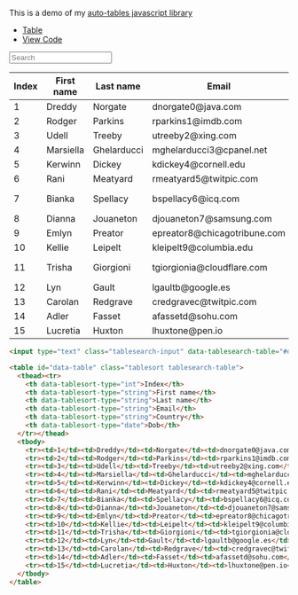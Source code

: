 

This is a demo of my [auto-tables javascript library](https://github.com/rrickgauer/auto-tables)


<div class="container">

<ul class="nav nav-pills justify-content-center" id="project-pills-tab" role="tablist">
  <li class="nav-item">
    <a class="nav-link active" id="pills-home-tab" data-toggle="pill" href="#table-display" role="tab">Table</a>
  </li>
  <li class="nav-item">
    <a class="nav-link" id="pills-profile-tab" data-toggle="pill" href="#table-code" role="tab">View Code</a>
  </li>
</ul>


<div class="tab-content" id="pills-tabContent">

<!-- rendered html goes here -->
<div class="tab-pane fade show active" id="table-display" role="tabpanel">

<input type="text" class="form-control mb-3 tablesearch-input" data-tablesearch-table="#data-table"  placeholder="Search">


<div class="table-responsive">

<table id="data-table" class="table table-sm tablesort tablesearch-table">
  <thead><tr>
    <th data-tablesort-type="int">Index</th>
    <th data-tablesort-type="string">First name</th>
    <th data-tablesort-type="string">Last name</th>
    <th data-tablesort-type="string">Email</th>
    <th data-tablesort-type="string">Country</th>
    <th data-tablesort-type="date">Dob</th>
  </tr></thead>
  <tbody>
    <tr><td>1</td><td>Dreddy</td><td>Norgate</td><td>dnorgate0@java.com</td><td>Indonesia</td><td data-tablesort-value="19560309">03/09/1956</td></tr>
    <tr><td>2</td><td>Rodger</td><td>Parkins</td><td>rparkins1@imdb.com</td><td>Brazil</td><td data-tablesort-value="18810225">02/25/1881</td></tr>
    <tr><td>3</td><td>Udell</td><td>Treeby</td><td>utreeby2@xing.com</td><td>Bolivia</td><td data-tablesort-value="19690125">01/25/1969</td></tr>
    <tr><td>4</td><td>Marsiella</td><td>Ghelarducci</td><td>mghelarducci3@cpanel.net</td><td>Japan</td><td data-tablesort-value="19761016">10/16/1976</td></tr>
    <tr><td>5</td><td>Kerwinn</td><td>Dickey</td><td>kdickey4@cornell.edu</td><td>Thailand</td><td data-tablesort-value="19821004">10/04/1982</td></tr>
    <tr><td>6</td><td>Rani</td><td>Meatyard</td><td>rmeatyard5@twitpic.com</td><td>China</td><td data-tablesort-value="18980910">09/10/1898</td></tr>
    <tr><td>7</td><td>Bianka</td><td>Spellacy</td><td>bspellacy6@icq.com</td><td>United States</td><td data-tablesort-value="19120828">08/28/1912</td></tr>
    <tr><td>8</td><td>Dianna</td><td>Jouaneton</td><td>djouaneton7@samsung.com</td><td>Montenegro</td><td data-tablesort-value="19151204">12/04/1915</td></tr>
    <tr><td>9</td><td>Emlyn</td><td>Preator</td><td>epreator8@chicagotribune.com</td><td>Indonesia</td><td data-tablesort-value="19540313">03/13/1954</td></tr>
    <tr><td>10</td><td>Kellie</td><td>Leipelt</td><td>kleipelt9@columbia.edu</td><td>China</td><td data-tablesort-value="19761203">12/03/1976</td></tr>
    <tr><td>11</td><td>Trisha</td><td>Giorgioni</td><td>tgiorgionia@cloudflare.com</td><td>Bosnia and Herzegovina</td><td data-tablesort-value="19610730">07/30/1961</td></tr>
    <tr><td>12</td><td>Lyn</td><td>Gault</td><td>lgaultb@google.es</td><td>Portugal</td><td data-tablesort-value="19710320">03/20/1971</td></tr>
    <tr><td>13</td><td>Carolan</td><td>Redgrave</td><td>credgravec@twitpic.com</td><td>Argentina</td><td data-tablesort-value="19310912">09/12/1931</td></tr>
    <tr><td>14</td><td>Adler</td><td>Fasset</td><td>afassetd@sohu.com</td><td>Albania</td><td data-tablesort-value="19610515">05/15/1961</td></tr>
    <tr><td>15</td><td>Lucretia</td><td>Huxton</td><td>lhuxtone@pen.io</td><td>Colombia</td><td data-tablesort-value="18961117">11/17/1896</td></tr>
  </tbody>
</table>

</div>


</div>


<!-- code goes here -->
<div class="tab-pane fade show active" id="table-code" role="tabpanel">


```html
<input type="text" class="tablesearch-input" data-tablesearch-table="#data-table" placeholder="Search">

<table id="data-table" class="tablesort tablesearch-table">
  <thead><tr>
    <th data-tablesort-type="int">Index</th>
    <th data-tablesort-type="string">First name</th>
    <th data-tablesort-type="string">Last name</th>
    <th data-tablesort-type="string">Email</th>
    <th data-tablesort-type="string">Country</th>
    <th data-tablesort-type="date">Dob</th>
  </tr></thead>
  <tbody>
    <tr><td>1</td><td>Dreddy</td><td>Norgate</td><td>dnorgate0@java.com</td><td>Indonesia</td><td data-tablesort-value="19560309">03/09/1956</td></tr>
    <tr><td>2</td><td>Rodger</td><td>Parkins</td><td>rparkins1@imdb.com</td><td>Brazil</td><td data-tablesort-value="18810225">02/25/1881</td></tr>
    <tr><td>3</td><td>Udell</td><td>Treeby</td><td>utreeby2@xing.com</td><td>Bolivia</td><td data-tablesort-value="19690125">01/25/1969</td></tr>
    <tr><td>4</td><td>Marsiella</td><td>Ghelarducci</td><td>mghelarducci3@cpanel.net</td><td>Japan</td><td data-tablesort-value="19761016">10/16/1976</td></tr>
    <tr><td>5</td><td>Kerwinn</td><td>Dickey</td><td>kdickey4@cornell.edu</td><td>Thailand</td><td data-tablesort-value="19821004">10/04/1982</td></tr>
    <tr><td>6</td><td>Rani</td><td>Meatyard</td><td>rmeatyard5@twitpic.com</td><td>China</td><td data-tablesort-value="18980910">09/10/1898</td></tr>
    <tr><td>7</td><td>Bianka</td><td>Spellacy</td><td>bspellacy6@icq.com</td><td>United States</td><td data-tablesort-value="19120828">08/28/1912</td></tr>
    <tr><td>8</td><td>Dianna</td><td>Jouaneton</td><td>djouaneton7@samsung.com</td><td>Montenegro</td><td data-tablesort-value="19151204">12/04/1915</td></tr>
    <tr><td>9</td><td>Emlyn</td><td>Preator</td><td>epreator8@chicagotribune.com</td><td>Indonesia</td><td data-tablesort-value="19540313">03/13/1954</td></tr>
    <tr><td>10</td><td>Kellie</td><td>Leipelt</td><td>kleipelt9@columbia.edu</td><td>China</td><td data-tablesort-value="19761203">12/03/1976</td></tr>
    <tr><td>11</td><td>Trisha</td><td>Giorgioni</td><td>tgiorgionia@cloudflare.com</td><td>Bosnia and Herzegovina</td><td data-tablesort-value="19610730">07/30/1961</td></tr>
    <tr><td>12</td><td>Lyn</td><td>Gault</td><td>lgaultb@google.es</td><td>Portugal</td><td data-tablesort-value="19710320">03/20/1971</td></tr>
    <tr><td>13</td><td>Carolan</td><td>Redgrave</td><td>credgravec@twitpic.com</td><td>Argentina</td><td data-tablesort-value="19310912">09/12/1931</td></tr>
    <tr><td>14</td><td>Adler</td><td>Fasset</td><td>afassetd@sohu.com</td><td>Albania</td><td data-tablesort-value="19610515">05/15/1961</td></tr>
    <tr><td>15</td><td>Lucretia</td><td>Huxton</td><td>lhuxtone@pen.io</td><td>Colombia</td><td data-tablesort-value="18961117">11/17/1896</td></tr>
  </tbody>
</table>
```


</div>



</div>

</div>